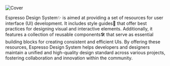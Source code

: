 ![Cover](https://github.com/user-attachments/assets/3fc9ca05-cedd-4737-acee-117bed5bd3f1)


Espresso Design System✨ is aimed at providing a set of resources for user interface (UI) development. It includes style guides🎨 that offer best practices for designing visual and interactive elements. Additionally, it features a collection of reusable components🛠️ that serve as essential building blocks for creating consistent and efficient UIs. By offering these resources, Espresso Design System helps developers and designers maintain a unified and high-quality design standard across various projects, fostering collaboration and innovation within the community.
